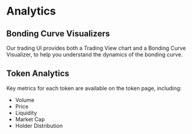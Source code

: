 # Analytics

## Bonding Curve Visualizers

Our trading UI provides both a Trading View chart and a Bonding Curve Visualizer, to help you understand the dynamics of the bonding curve.

## Token Analytics

Key metrics for each token are available on the token page, including: 

- Volume
- Price
- Liquidity
- Market Cap
- Holder Distribution
